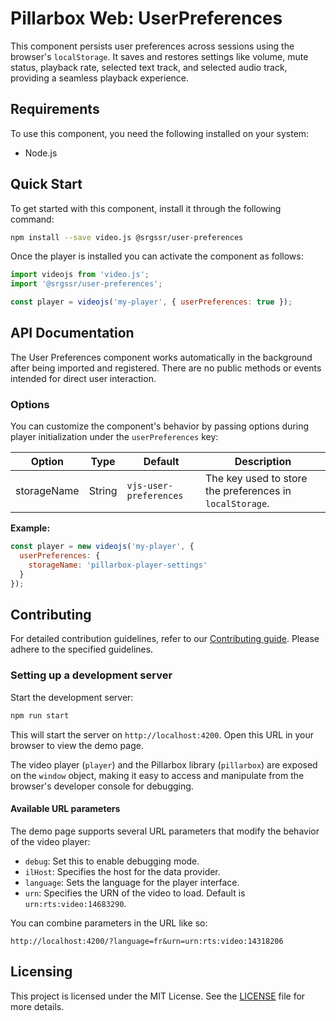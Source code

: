 # Pillarbox Web: UserPreferences

This component persists user preferences across sessions using the browser's `localStorage`. It saves and restores settings like volume, mute status, playback rate, selected text track, and selected audio track, providing a seamless playback experience.

## Requirements

To use this component, you need the following installed on your system:

- Node.js

## Quick Start

To get started with this component, install it through the following command:

```bash
npm install --save video.js @srgssr/user-preferences
```

Once the player is installed you can activate the component as follows:

```javascript
import videojs from 'video.js';
import '@srgssr/user-preferences';

const player = videojs('my-player', { userPreferences: true });
```

## API Documentation

The User Preferences component works automatically in the background after being imported and registered. There are no public methods or events intended for direct user interaction.

### Options

You can customize the component's behavior by passing options during player initialization under the `userPreferences` key:

| Option      | Type   | Default                | Description                                                                 |
|-------------|--------|------------------------|-----------------------------------------------------------------------------|
| storageName | String | `vjs-user-preferences` | The key used to store the preferences in `localStorage`.                    |

**Example:**

```javascript
const player = new videojs('my-player', {
  userPreferences: {
    storageName: 'pillarbox-player-settings'
  }
});
```

## Contributing

For detailed contribution guidelines, refer to our [Contributing guide][contributing-guide].
Please adhere to the specified guidelines.

### Setting up a development server

Start the development server:

```bash
npm run start
```

This will start the server on `http://localhost:4200`. Open this URL in your browser to view the
demo page.

The video player (`player`) and the Pillarbox library (`pillarbox`) are exposed on the `window`
object, making it easy to access and manipulate from the browser's developer console for debugging.

#### Available URL parameters

The demo page supports several URL parameters that modify the behavior of the video player:

- `debug`: Set this to enable debugging mode.
- `ilHost`: Specifies the host for the data provider.
- `language`: Sets the language for the player interface.
- `urn`: Specifies the URN of the video to load. Default is `urn:rts:video:14683290`.

You can combine parameters in the URL like so:

```plaintext
http://localhost:4200/?language=fr&urn=urn:rts:video:14318206
```

## Licensing

This project is licensed under the MIT License. See the [LICENSE](./LICENSE) file for more
details.

[contributing-guide]: https://github.com/SRGSSR/pillarbox-web-suite/blob/main/docs/README.md#contributing
